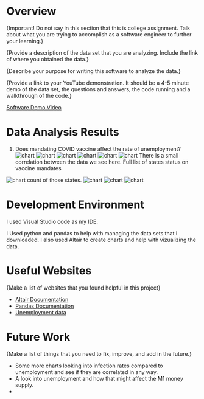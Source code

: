 # Overview

{Important!  Do not say in this section that this is college assignment.  Talk about what you are trying to accomplish as a software engineer to further your learning.}

{Provide a description of the data set that you are analyzing.  Include the link of where you obtained the data.}

{Describe your purpose for writing this software to analyze the data.}

{Provide a link to your YouTube demonstration.  It should be a 4-5 minute demo of the data set, the questions and answers, the code running and a walkthrough of the code.}

[Software Demo Video](http://youtube.link.goes.here)

# Data Analysis Results

1. Does mandating COVID vaccine affect the rate of unemployment?
![chart](Florida_final.png)
![chart](cali_final.png)
![chart](Texas_final.png)
![chart](newyork_final.png)
![chart](idaho_final.png)
![chart](hawaii_final.png)
There is a small correlation between the data we see here.
Full list of states status on vaccine mandates


![chart](list.png)
count of those states.
![chart](number_bar.png)
![chart](fredgraph.png)
![chart](civilian-unemployment-se.png)
# Development Environment
I used Visual Studio code as my IDE. 

I Used python and pandas to help with managing the data sets that i downloaded. 
I also used Altair to create charts and help with vizualizing the data.
# Useful Websites

{Make a list of websites that you found helpful in this project}
* [Altair Documentation](https://altair-viz.github.io/index.html)
* [Pandas Documentation](https://pandas.pydata.org/docs/)
* [Unemployment data](https://www.bls.gov/charts/employment-situation/civilian-unemployment.htm)
# Future Work

{Make a list of things that you need to fix, improve, and add in the future.}
* Some more charts looking into infection rates compared to unemployment and see if they are correlated in any way.
* A look into unemployment and how that might affect the M1 money supply.
* 